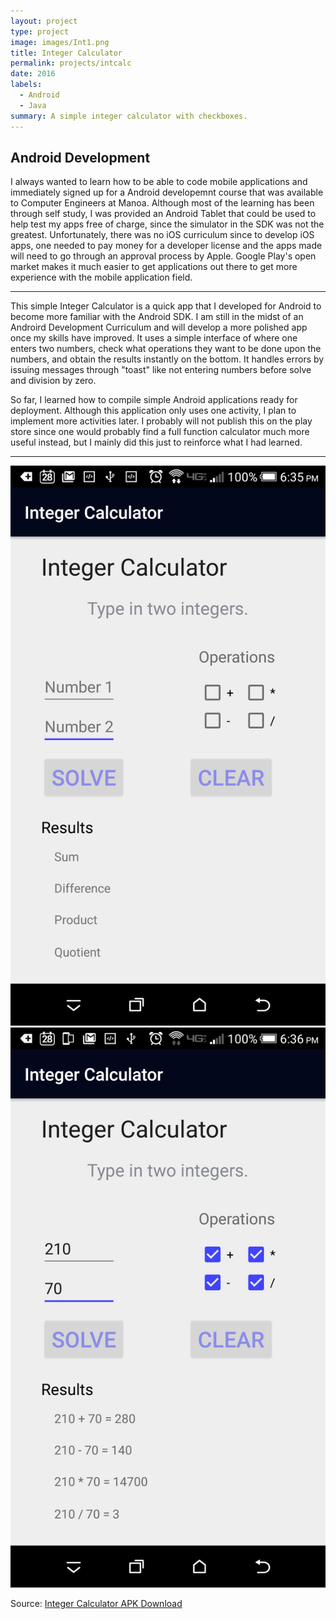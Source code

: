 ```yaml
---
layout: project
type: project
image: images/Int1.png
title: Integer Calculator
permalink: projects/intcalc
date: 2016
labels:
  - Android
  - Java
summary: A simple integer calculator with checkboxes.
---
```

## Android Development
I always wanted to learn how to be able to code mobile applications and immediately signed up for a Android developemnt course that was available to Computer Engineers at Manoa. Although most of the learning has been through self study, I was provided an Android Tablet that could be used to help test my apps free of charge, since the simulator in the SDK was not the greatest. Unfortunately, there was no iOS curriculum since to develop iOS apps, one needed to pay money for a developer license and the apps made will need to go through an approval process by Apple. Google Play's open market makes it much easier to get applications out there to get more experience with the mobile application field.

<hr>
This simple Integer Calculator is a quick app that I developed for Android to become more familiar with the Android SDK. I am still in the midst of an Androird Development Curriculum and will develop a more polished app once my skills have improved. It uses a simple interface of where one enters two numbers, check what operations they want to be done upon the numbers, and obtain the results instantly on the bottom. It handles errors by issuing messages through "toast" like not entering numbers before solve and division by zero. 

So far, I learned how to compile simple Android applications ready for deployment. Although this application only uses one activity, I plan to implement more activities later. I probably will not publish this on the play store since one would probably find a full function calculator much more useful instead, but I mainly did this just to reinforce what I had learned.
<hr>

<img class = "ui image" src="../images/Int3.png">
<img class = "ui image" src="../images/Int2.png">


Source: <a href="https://github.com/cj38/cj38.github.io/releases/tag/1.0"><i class="large github icon "></i>Integer Calculator APK Download</a>

